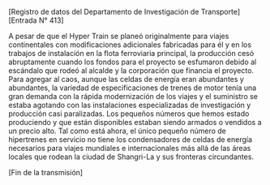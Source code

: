 [Registro de datos del Departamento de Investigación de Transporte]
 [Entrada N° 413]
  
 A pesar de que el Hyper Train se planeó originalmente para viajes continentales con modificaciones adicionales fabricadas para él y en los trabajos de instalación en la flota ferroviaria principal, la producción cesó abruptamente cuando los fondos para el proyecto se esfumaron debido al escándalo que rodeó al alcalde y la corporación que financia el proyecto.  Para agregar al caos, aunque las celdas de energía eran abundantes y abundantes, la variedad de especificaciones de trenes de motor tenía una gran demanda con la rápida modernización de los viajes y el suministro se estaba agotando con las instalaciones especializadas de investigación y producción casi paralizadas.  Los pequeños números que hemos estado produciendo y que están disponibles estaban siendo armados o vendidos a un precio alto.  Tal como está ahora, el único pequeño número de hipertrenes en servicio no tiene los condensadores de celdas de energía necesarios para viajes mundiales e internacionales más allá de las áreas locales que rodean la ciudad de Shangri-La y sus fronteras circundantes.
  
 [Fin de la transmisión]
